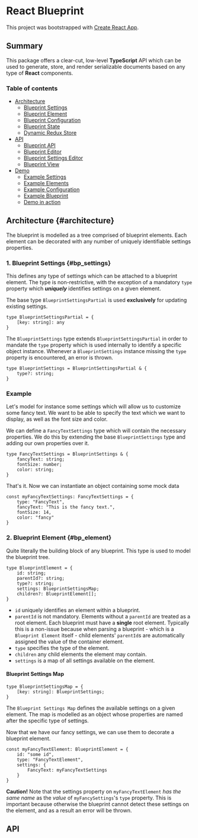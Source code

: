 # React Blueprint

This project was bootstrapped with [Create React App](https://github.com/facebook/create-react-app).

## Summary
This package offers a clear-cut, low-level **TypeScript** API which can be used to generate, store, and render serializable documents based 
on any type of **React** components. 

### Table of contents

- [Architecture](#architecture)
  - [Blueprint Settings](#bp_settings)
  - [Blueprint Element](#bp_element)
  - [Blueprint Configuration](#bp_configuration)
  - [Blueprint State](#bp_state)
  - [Dynamic Redux Store](#bp_store)
- [API](#api)
  - [Blueprint API](#bp_api)
  - [Blueprint Editor](#bp_editor)
  - [Blueprint Settings Editor](#bp_settings_editor)
  - [Blueprint View](#bp_view)
- [Demo](#demo)
  - [Example Settings](#demo_settings)
  - [Example Elements](#demo_elements)
  - [Example Configuration](#demo_configuration)
  - [Example Blueprint](#demo_blueprint)
  - [Demo in action](#demo_usage)

## Architecture {#architecture}
The blueprint is modelled as a tree comprised of blueprint elements. Each element can be decorated with any 
number of uniquely identifiable settings properties.


### 1. Blueprint Settings {#bp_settings}
This defines any type of settings   which can be attached to a blueprint element. The type is non-restrictive,
with the exception of a mandatory `type` property which ***uniquely*** identifies settings on a given element.

The base type `BlueprintSettingsPartial` is used **exclusively** for updating existing settings.
```angular2html
type BlueprintSettingsPartial = {
    [key: string]: any
}
```
 
The `BlueprintSettings` type extends `BlueprintSettingsPartial` in order to mandate the `type` property 
which is used internally to identify a specific object instance. Whenever a `BlueprintSettings` instance
missing the `type` property is encountered, an error is thrown.
```
type BlueprintSettings = BlueprintSettingsPartial & {
    type?: string;
}
```

### Example

Let's model for instance some settings which will allow us to customize some fancy text. 
We want to be able to specify the text which we want to display, as well as the font size and color.

We can define a `FancyTextSettings` type which will
contain the necessary properties. We do this by extending the base `BlueprintSettings` type and adding
our own properties over it.

```angular2html
type FancyTextSettings = BlueprintSettings & {
    fancyText: string;
    fontSize: number;
    color: string;
}
```
That's it. Now we can instantiate an object containing some mock data
```
const myFancyTextSettings: FancyTextSettings = {
    type: "FancyText",
    fancyText: "This is the fancy text.",
    fontSize: 14,
    color: "fancy"
}
```

### 2. Blueprint Element {#bp_element}
Quite literally the building block of any blueprint. This type is used to model the blueprint tree.
```angular2html
type BlueprintElement = {
    id: string;
    parentId?: string;
    type?: string;
    settings: BlueprintSettingsMap;
    children?: BlueprintElement[];
}
```
- `id` uniquely identifies an element within a blueprint.
- `parentId` is not mandatory. Elements without a `parentId` are treated as a root element. Each blueprint
must have a **single** root element. Typically this is a non-issue because when parsing a blueprint - which
is a `Blueprint Element` itself - child elements' `parentId`s are automatically assigned the value of the
container element.
- `type` specifies the type of the element. 
- `children` any  child elements the element may contain.
- `settings` is a map of all settings available on the element.

#### Blueprint Settings Map
```angular2html
type BlueprintSettingsMap = {
    [key: string]: BlueprintSettings;
}
```
The `Blueprint Settings Map` defines the available settings on a given element. The map is modelled as an
object whose properties are named after the specific type of settings.


Now that we have our fancy settings, we can use them to decorate a blueprint element.
```angular2html
const myFancyTextElement: BlueprintElement = {
    id: "some id",
    type: "FancyTextElement",
    settings: {
        FancyText: myFancyTextSettings
    }
}
```
**Caution!** Note that the settings property on `myFancyTextElement` *has the same name* as the *value*
of `myFancySettings`'s `type` property. This is important because otherwise the blueprint cannot detect
these settings on the element, and as a result an error will be thrown.

## API